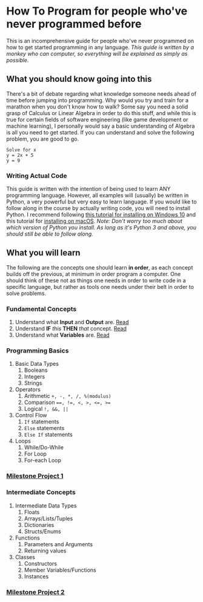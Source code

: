 # How To Program for people who've never programmed before
This is an incomprehensive guide for people who've never programmed on how to get started programming in any language. *This guide is written by a monkey who can computer, so everything will be explained as simply as possible.*

## What you should know going into this
There's a bit of debate regarding what knowledge someone needs ahead of time before jumping into programming. Why would you try and train for a marathon when you don't know how to walk? Some say you need a solid grasp of Calculus or Linear Algebra in order to do this stuff, and while this is true for certain fields of software engineering (like game development or machine learning), I personally would say a basic understanding of Algebra is all you need to get started. If you can understand and solve the following problem, you are good to go.
```
Solve for x
y = 2x + 5
y = 9
```

### Writing Actual Code
This guide is written with the intention of being used to learn ANY programming language. However, all examples will (usually) be written in Python, a very powerful but very easy to learn language. If you would like to follow along in the course by actually writing code, you will need to install Python. I recommend following [this tutorial for installing on Windows 10](https://www.youtube.com/watch?v=UvcQlPZ8ecA) and this tutorial for [installing on macOS](https://www.youtube.com/watch?v=TgA4ObrowRg).
_Note: Don't worry too much about which version of Python you install. As long as it's Python 3 and above, you should still be able to follow along._

## What you will learn
The following are the concepts one should learn **in order**, as each concept builds off the previous, at minimum in order program a computer. One should think of these not as things one needs in order to write code in a specific language, but rather as tools one needs under their belt in order to solve problems.

### Fundamental Concepts
1. Understand what **Input** and **Output** are. [Read](https://github.com/pepper5319/HowToProgram/blob/master/fundamental_concepts/input_output.md)
2. Understand **IF** *this* **THEN** *that* concept. [Read](https://github.com/pepper5319/HowToProgram/blob/master/fundamental_concepts/if_then.md)
3. Understand what **Variables** are. [Read](https://github.com/pepper5319/HowToProgram/blob/master/fundamental_concepts/variables.md)

### Programming Basics
1. Basic Data Types
    1. Booleans
    2. Integers
    3. Strings
2. Operators
    1. Arithmetic `+, -, *, /, %(modulus)`
    2. Comparison `==, !=, <, >, <=, >=`
    3. Logical `!, &&, ||`
3. Control Flow
    1. `If` statements
    2. `Else` statements
    3. `Else If` statements
4. Loops
    1. While/Do-While
    2. For Loop
    3. For-each Loop

### [Milestone Project 1](https://github.com/pepper5319/HowToProgram/blob/master/milestones.md#project-1)

### Intermediate Concepts
1. Intermediate Data Types
    1. Floats
    2. Arrays/Lists/Tuples
    3. Dictionaries
    4. Structs/Enums
2. Functions
    1. Parameters and Arguments
    2. Returning values
3. Classes
    1. Constructors
    2. Member Variables/Functions
    3. Instances

### [Milestone Project 2](https://github.com/pepper5319/HowToProgram/blob/master/milestones.md#project-2)
